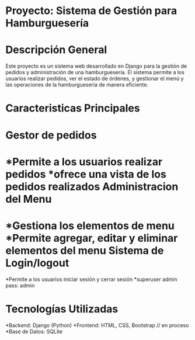 Proyecto: Sistema de Gestión para Hamburguesería
==========================
Descripción General
==========================
Este proyecto es un sistema web desarrollado en Django para la gestión de pedidos y administración de una hamburguesería. El sistema permite a los usuarios realizar pedidos, ver el estado de órdenes, y gestionar el menú y las operaciones de la hamburguesería de manera eficiente.

Caracteristicas Principales
==========================
Gestor de pedidos
==========================
*Permite a los usuarios realizar pedidos
*ofrece una vista de los pedidos realizados
Administracion del Menu
==========================
*Gestiona los elementos de menu
*Permite agregar, editar y eliminar elementos del menu
Sistema de Login/logout
==========================
*Permite a los usuarios iniciar sesión y cerrar sesión
*superuser admin pass: admin

Tecnologías Utilizadas
==========================
*Backend: Django (Python)
*Frontend: HTML, CSS, Bootstrap // en proceso
*Base de Datos: SQLite
